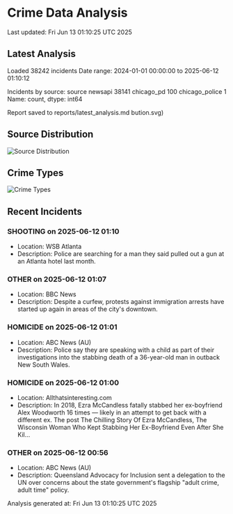 # Crime Data Analysis
Last updated: Fri Jun 13 01:10:25 UTC 2025

## Latest Analysis

Loaded 38242 incidents
Date range: 2024-01-01 00:00:00 to 2025-06-12 01:10:12

Incidents by source:
source
newsapi           38141
chicago_pd          100
chicago_police        1
Name: count, dtype: int64

Report saved to reports/latest_analysis.md
bution.svg)

## Source Distribution
![Source Distribution](images/source_distribution.svg)

## Crime Types
![Crime Types](images/crime_types.svg)

## Recent Incidents

### SHOOTING on 2025-06-12 01:10
- Location: WSB Atlanta
- Description: Police are searching for a man they said pulled out a gun at an Atlanta hotel last month.


### OTHER on 2025-06-12 01:07
- Location: BBC News
- Description: Despite a curfew, protests against immigration arrests have started up again in areas of the city's downtown.


### HOMICIDE on 2025-06-12 01:01
- Location: ABC News (AU)
- Description: Police say they are speaking with a child as part of their investigations into the stabbing death of a 36-year-old man in outback New South Wales.


### HOMICIDE on 2025-06-12 01:00
- Location: Allthatsinteresting.com
- Description: In 2018, Ezra McCandless fatally stabbed her ex-boyfriend Alex Woodworth 16 times — likely in an attempt to get back with a different ex.
The post The Chilling Story Of Ezra McCandless, The Wisconsin Woman Who Kept Stabbing Her Ex-Boyfriend Even After She Kil…


### OTHER on 2025-06-12 00:56
- Location: ABC News (AU)
- Description: Queensland Advocacy for Inclusion sent a delegation to the UN over concerns about the state government's flagship "adult crime, adult time" policy.

Analysis generated at: Fri Jun 13 01:10:25 UTC 2025
